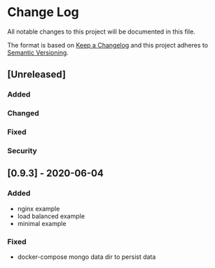 # Change Log

All notable changes to this project will be documented in this file.
 
The format is based on [Keep a Changelog](http://keepachangelog.com/)
and this project adheres to [Semantic Versioning](http://semver.org/).
 
## [Unreleased]

### Added
### Changed
### Fixed
### Security

## [0.9.3] - 2020-06-04

### Added

- nginx example
- load balanced example
- minimal example

### Fixed

- docker-compose mongo data dir to persist data
